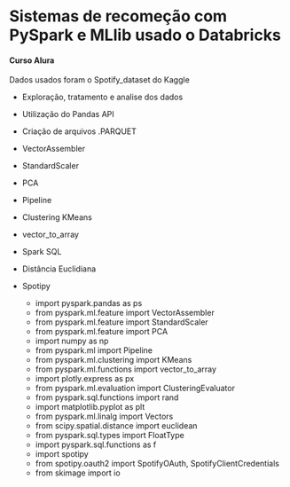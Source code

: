 # Sistemas de recomeção com PySpark e MLlib usado o Databricks
#### Curso Alura

Dados usados foram o Spotify_dataset do Kaggle

- Exploração, tratamento e analise dos dados
- Utilização do Pandas API
- Criação de arquivos .PARQUET
- VectorAssembler
- StandardScaler
- PCA
- Pipeline
- Clustering KMeans
- vector_to_array
- Spark SQL
- Distância Euclidiana
- Spotipy

  - import pyspark.pandas as ps
  - from pyspark.ml.feature import VectorAssembler
  - from pyspark.ml.feature import StandardScaler
  - from pyspark.ml.feature import PCA
  - import numpy as np
  - from pyspark.ml import Pipeline
  - from pyspark.ml.clustering import KMeans
  - from pyspark.ml.functions import vector_to_array
  - import plotly.express as px
  - from pyspark.ml.evaluation import ClusteringEvaluator
  - from pyspark.sql.functions import rand
  - import matplotlib.pyplot as plt
  - from pyspark.ml.linalg import Vectors
  - from scipy.spatial.distance import euclidean
  - from pyspark.sql.types import FloatType
  - import pyspark.sql.functions as f
  - import spotipy
  - from spotipy.oauth2 import SpotifyOAuth, SpotifyClientCredentials
  - from skimage import io